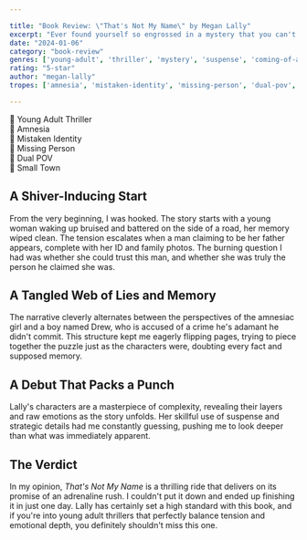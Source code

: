 ```yaml
---

title: "Book Review: \"That's Not My Name\" by Megan Lally"
excerpt: "Ever found yourself so engrossed in a mystery that you can't help but feel the chill of the unknown creeping up your spine? Megan Lally's debut thriller, \"That's Not My Name\", does just that."
date: "2024-01-06"
category: "book-review"
genres: ['young-adult', 'thriller', 'mystery', 'suspense', 'coming-of-age']
rating: "5-star"
author: "megan-lally"
tropes: ['amnesia', 'mistaken-identity', 'missing-person', 'dual-pov', 'small-town']

---
```



📍 Young Adult Thriller  
📍 Amnesia  
📍 Mistaken Identity  
📍 Missing Person  
📍 Dual POV  
📍 Small Town  
  

## A Shiver-Inducing Start
From the very beginning, I was hooked. The story starts with a young woman waking up bruised and battered on the side of a road, her memory wiped clean. The tension escalates when a man claiming to be her father appears, complete with her ID and family photos. The burning question I had was whether she could trust this man, and whether she was truly the person he claimed she was. 


## A Tangled Web of Lies and Memory
The narrative cleverly alternates between the perspectives of the amnesiac girl and a boy named Drew, who is accused of a crime he's adamant he didn't commit. This structure kept me eagerly flipping pages, trying to piece together the puzzle just as the characters were, doubting every fact and supposed memory. 


## A Debut That Packs a Punch
Lally's characters are a masterpiece of complexity, revealing their layers and raw emotions as the story unfolds. Her skillful use of suspense and strategic details had me constantly guessing, pushing me to look deeper than what was immediately apparent. 


## The Verdict
In my opinion, *That's Not My Name* is a thrilling ride that delivers on its promise of an adrenaline rush. I couldn't put it down and ended up finishing it in just one day. Lally has certainly set a high standard with this book, and if you're into young adult thrillers that perfectly balance tension and emotional depth, you definitely shouldn't miss this one. 
